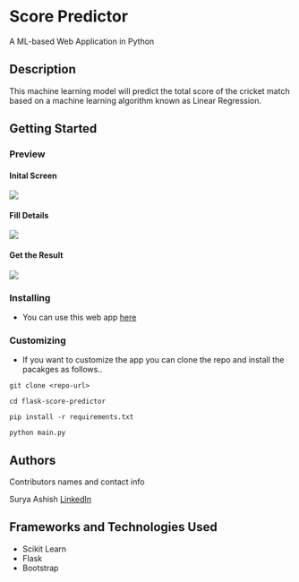 # Score Predictor

A ML-based Web Application in Python

## Description

This machine learning model will predict the total score of the cricket match based on a machine learning algorithm known as Linear Regression.

## Getting Started

### Preview


#### Inital Screen
<img src="https://raw.githubusercontent.com/ashishsurya126/flask-score-predictor/master/images/1.png"  style="object-fit:contain;"/>

#### Fill Details
<img src="https://raw.githubusercontent.com/ashishsurya126/flask-score-predictor/master/images/2.png"  style="object-fit:contain;"/>

#### Get the Result
<img src="https://raw.githubusercontent.com/ashishsurya126/flask-score-predictor/master/images/3.png"  style="object-fit:contain;"/>




### Installing

* You can use this web app [here]()

### Customizing

* If you want to customize the app you can clone the repo and install the pacakges as follows..

```
git clone <repo-url>
```
```
cd flask-score-predictor
```
```
pip install -r requirements.txt
```
```
python main.py
```





## Authors

Contributors names and contact info

 Surya Ashish  [LinkedIn]()




## Frameworks and Technologies Used

* Scikit Learn
* Flask
* Bootstrap
